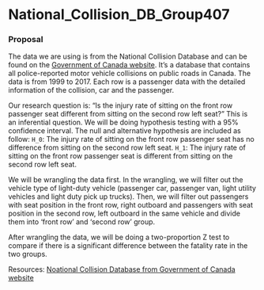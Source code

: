 # National_Collision_DB_Group407

### Proposal

The data we are using is from the National Collision Database and can be found on the [Government of Canada website](https://open.canada.ca/data/en/dataset/1eb9eba7-71d1-4b30-9fb1-30cbdab7e63a). It’s a database that contains all police-reported motor vehicle collisions on public roads in Canada. The data is from 1999 to 2017. Each row is a passenger data with the detailed information of the collision, car and the passenger.

Our research question is: “Is the injury rate of sitting on the front row passenger seat different from sitting on the second row left seat?” This is an inferential question. We will be doing hypothesis testing with a 95% confidence interval. The null and alternative hypothesis are included as follow:
`H_0`: The injury rate of sitting on the front row passenger seat has no difference from sitting on the second row left seat.
`H_1`: The injury rate of sitting on the front row passenger seat is different from sitting on the second row left seat.

We will be wrangling the data first. In the wrangling, we will filter out the vehicle type of light-duty vehicle (passenger car, passenger van, light utility vehicles and light duty pick up trucks). Then, we will filter out passengers with seat position in the front row, right outboard and passengers with seat position in the second row, left outboard in the same vehicle and divide them into ‘front row’ and ‘second row’ group. 

After wrangling the data, we will be doing a two-proportion Z test to compare if there is a significant difference between the fatality rate in the two groups.


Resources:
[Noational Collision Database from Government of Canada website](https://open.canada.ca/data/en/dataset/1eb9eba7-71d1-4b30-9fb1-30cbdab7e63a)

